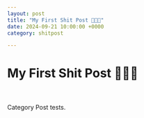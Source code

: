 ```yaml
---
layout: post
title: "My First Shit Post 💩💩💩"
date: 2024-09-21 10:00:00 +0000
category: shitpost

---
```


# My First Shit Post 💩💩💩 <br><br>
Category Post tests.